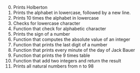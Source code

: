 0.   Prints Holberton
1.   Prints the alphabet in lowercase, followed by a new line.
2.   Prints 10 times the alphabet in lowercase
3.   Checks for lowercase character
4.   Function that check for alphabetic character
5.   Prints the sign of a number
6.   Function that computes the absolute value of an integer
7.   Function that prints the last digit of a number
8.   Function that prints every minute of the day of Jack Bauer
9.   Function that prints the 9 times table
10.  Function that add two integers and return the result
11.  Prints all natural numbers from n to 98 
